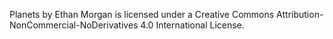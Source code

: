 Planets by Ethan Morgan is licensed under a Creative Commons Attribution-NonCommercial-NoDerivatives 4.0 International License.

